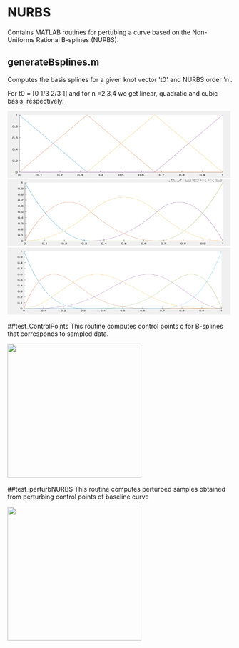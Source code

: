 # NURBS
Contains MATLAB routines for pertubing a curve based on the Non-Uniforms Rational B-splines (NURBS).

## generateBsplines.m 
Computes the basis splines for a given knot vector 't0' and NURBS order 'n'.

For t0 = [0 1/3 2/3 1] and for n =2,3,4 we get linear, quadratic and cubic basis, respectively.

<img src="./image/linear.png" width="500" height="150">
<img src="./image/quadratic.png" width="500" height="150">
<img src="./image/cubic.png" width="500" height="150">

##test_ControlPoints
This routine computes control points c for B-splines that corresponds to sampled data.

<img src="./image/controlPoint.png" width="300" height="300">

##test_perturbNURBS
This routine computes perturbed samples obtained from perturbing control points of baseline curve

<img src="./image/perturbedCurves.png" width="300" height="300">
